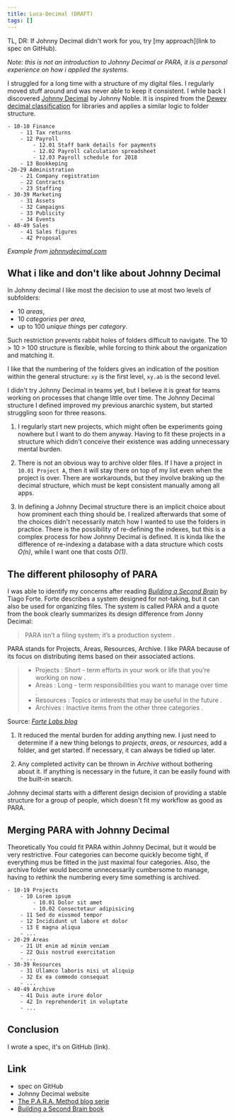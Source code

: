 ```yaml
---
title: Luca-Decimal (DRAFT)
tags: []
---
```


TL, DR: If Johnny Decimal didn't work for you, try [my approach](link to spec on GitHub).

*Note: this is not an introduction to Johnny Decimal or PARA, it is a personal experience on how i applied the systems.*

I struggled for a long time with a structure of my digital files.
I regularly moved stuff around and was never able to keep it consistent.
I while back I discovered [Johnny Decimal](https://johnnydecimal.com/) by Johnny Noble.
It is inspired from the [Dewey decimal classification](https://www.britannica.com/science/Dewey-Decimal-Classification) for libraries and applies a similar logic to folder structure.

```
- 10-10 Finance
    - 11 Tax returns
    - 12 Payroll
        - 12.01 Staff bank details for payments
        - 12.02 Payroll calculation spreadsheet
        - 12.03 Payroll schedule for 2018
    - 13 Bookkeping
-20-29 Administration
    - 21 Company registration
    - 22 Contracts
    - 23 Staffing
- 30-39 Marketing
    - 31 Assets
    - 32 Campaigns
    - 33 Publicity
    - 34 Events
- 40-49 Sales
    - 41 Sales figures
    - 42 Proposal
```

*Example from [johnnydecimal.com](https://johnnydecimal.com/)*

## What i like and don't like about Johnny Decimal

In Johnny decimal I like most the decision to use at most two levels of subfolders:
- 10 *areas*,
- 10 *categories* per *area*,
- up to 100 *unique things* per *category*.

Such restriction prevents rabbit holes of folders difficult to navigate.
The 10 > 10 > 100 structure is flexible, while forcing to think about the organization and matching it.

I like that the numbering of the folders gives an indication of the position within the general structure: `xy` is the first level, `xy.ab` is the second level.

I didn't try Johnny Decimal in teams yet, but I believe it is great for teams working on processes that change little over time.
The Johnny Decimal structure I defined improved my previous anarchic system, but started struggling soon for three reasons.

1. I regularly start new projects, which might often be experiments going nowhere but I want to do them anyway.
Having to fit these projects in a structure which didn't conceive their existence was adding unnecessary mental burden.

1. There is not an obvious way to archive older files.
If I have a project in `10.01 Project A`, then it will stay there on top of my list even when the project is over.
There are workarounds, but they involve braking up the decimal structure, which must be kept consistent manually among all apps.

1. In defining a Johnny Decimal structure there is an implicit choice about how prominent each thing should be.
I realized afterwards that some of the choices didn't necessarily match how I wanted to use the folders in practice.
There is the possibility of re-defining the indexes, but this is a complex process for how Johnny Decimal is defined.
It is kinda like the difference of re-indexing a database with a data structure which costs *O(n)*, while I want one that costs *O(1)*.

## The different philosophy of PARA

I was able to identify my concerns after reading [*Building a Second Brain*](https://www.buildingasecondbrain.com/book) by Tiago Forte.
Forte describes a system designed for not-taking, but it can also be used for organizing files.
The system is called PARA and a quote from the book clearly summarizes its design difference from Jonny Decimal:

> PARA isn’t a filing system; it’s a production system .

PARA stands for Projects, Areas, Resources, Archive.
I like PARA because of its focus on distributing items based on their associated actions.

> - Projects : Short - term efforts in your work or life that you’re working on now . 
> - Areas : Long - term responsibilities you want to manage over time . 
> - Resources : Topics or interests that may be useful in the future . 
> - Archives : Inactive items from the other three categories .

Source: *[Forte Labs blog](https://fortelabs.com/blog/p-a-r-a-ii-operations-manual/)*


1. It reduced the mental burden for adding anything new.
I just need to determine if a new thing belongs to *projects*, *areas*, or *resources*, add a folder, and get started.
If necessary, it can always be tidied up later.

1. Any completed activity can be thrown in *Archive* without bothering about it.
If anything is necessary in the future, it can be easily found with the built-in search.

Johnny decimal starts with a different design decision of providing a stable structure for a group of people, which doesn't fit my workflow as good as PARA.

## Merging PARA with Johnny Decimal

Theoretically You could fit PARA within Johnny Decimal, but it would be very restrictive.
Four categories can become quickly become tight, if everything mus be fitted in the just maximal four categories.
Also, the archive folder would become unnecessarily cumbersome to manage, having to rethink the numbering every time something is archived.

```
- 10-19 Projects
    - 10 Lorem ipsum
        - 10.01 Dolor sit amet
        - 10.02 Consectetaur adipisicing
    - 11 Sed do eiusmod tempor
    - 12 Incididunt ut labore et dolor
    - 13 E magna aliqua
    - ...
- 20-29 Areas
    - 21 Ut enim ad minim veniam
    - 22 Quis nostrud exercitation
    - ...
- 30-39 Resources
    - 31 Ullamco laboris nisi ut aliquip
    - 32 Ex ea commodo consequat
    - ...
- 40-49 Archive 
    - 41 Duis aute irure dolor
    - 42 In reprehenderit in voluptate
    - ...
```

## Conclusion

I wrote a spec, it's on GitHub (link).

## Link
- spec on GitHub
- Johnny Decimal website
- [The P.A.R.A. Method blog serie](https://fortelabs.com/blog/series/para)
- [Building a Second Brain book](https://www.buildingasecondbrain.com/book)
